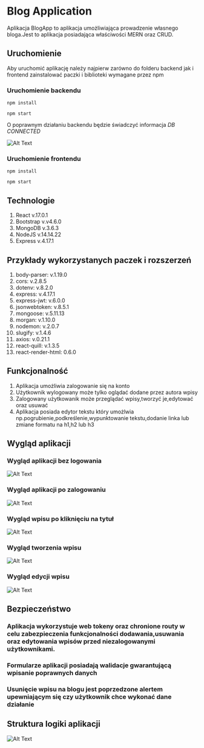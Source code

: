# Blog Application

Aplikacja BlogApp to aplikacja umożliwiająca prowadzenie własnego bloga.Jest to aplikacja posiadająca właściwości MERN oraz CRUD. 

## Uruchomienie

Aby uruchomić aplikację należy najpierw zarówno do folderu backend jak i frontend zainstalować paczki i biblioteki wymagane przez npm

### Uruchomienie backendu 
`npm install`

`npm start`

O poprawnym działaniu backendu będzie świadczyć informacja  *DB CONNECTED*

![Alt Text](https://i.ibb.co/zxXwp2j/Screenshot-11.png)

### Uruchomienie frontendu 
`npm install`

`npm start`


## Technologie 

1. React v.17.0.1
2. Bootstrap v.v4.6.0
3. MongoDB v.3.6.3
4. NodeJS  v.14.14.22
5. Express v.4.17.1

## Przykłady wykorzystanych paczek i rozszerzeń

1. body-parser: v.1.19.0
2. cors: v.2.8.5
3. dotenv: v.8.2.0
4. express: v.4.17.1
5. express-jwt: v.6.0.0
6. jsonwebtoken: v.8.5.1
7. mongoose: v.5.11.13
8. morgan: v.1.10.0
9. nodemon: v.2.0.7
10. slugify: v.1.4.6
11. axios: v.0.21.1
12. react-quill: v.1.3.5
13. react-render-html: 0.6.0


## Funkcjonalność

1. Aplikacja umożliwia zalogowanie się na konto
2. Użytkownik wylogowany może tylko oglądać dodane przez autora wpisy
3. Zalogowany użytkowanik może przeglądać wpisy,tworzyć je,edytować oraz usuwać
4. Aplikacja posiada edytor tekstu który umożlwia np.pogrubienie,podkreślenie,wypunktowanie tekstu,dodanie linka lub zmiane formatu na h1,h2 lub h3

## Wygląd aplikacji

### Wygląd aplikacji bez logowania
![Alt Text](https://i.ibb.co/W6xHZ3p/Screenshot-9.png)

### Wygląd aplikacji po zalogowaniu
![Alt Text](https://i.ibb.co/SnvYHvx/Screenshot-1.png)

### Wygląd wpisu po kliknięciu na tytuł
![Alt Text](https://i.ibb.co/xfJpyWH/Screenshot-4.png)

### Wygląd tworzenia wpisu
![Alt Text](https://i.ibb.co/cF6LLXs/Screenshot-2.png)

### Wygląd edycji wpisu
![Alt Text](https://i.ibb.co/ngRm3n9/Screenshot-3.png)

## Bezpieczeństwo
### Aplikacja wykorzystuje web tokeny oraz chronione routy w celu zabezpieczenia funkcjonalności dodawania,usuwania oraz edytowania wpisów przed niezalogowanymi użytkownikami.
### Formularze aplikacji posiadają walidacje gwarantującą wpisanie poprawnych danych
### Usunięcie wpisu na blogu jest poprzedzone alertem upewniającym się czy użytkownik chce wykonać dane działanie

## Struktura logiki aplikacji
![Alt Text](https://webassets.mongodb.com/_com_assets/cms/MEAN_stack-0pdlo3qwbn.png)


